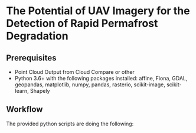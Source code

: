 # The Potential of UAV Imagery for the Detection of Rapid Permafrost Degradation

## Prerequisites

- Point Cloud Output from Cloud Compare or other
- Python 3.6+ with the following packages installed: affine, Fiona, GDAL, geopandas, matplotlib, numpy, pandas, rasterio, scikit-image, scikit-learn, Shapely

## Workflow

The provided python scripts are doing the following:

